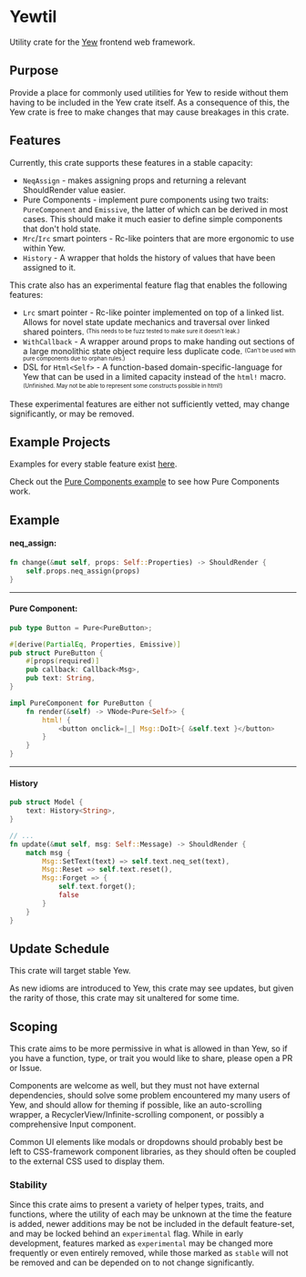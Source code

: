 # Yewtil
Utility crate for the [Yew](https://github.com/yewstack/yew) frontend web framework.

## Purpose
Provide a place for commonly used utilities for Yew to reside without them having to be included in the Yew crate itself.
As a consequence of this, the Yew crate is free to make changes that may cause breakages in this crate.

## Features
Currently, this crate supports these features in a stable capacity:
* `NeqAssign` - makes assigning props and returning a relevant ShouldRender value easier.
* Pure Components - implement pure components using two traits: `PureComponent` and `Emissive`, the latter of which can be derived in most cases. 
This should make it much easier to define simple components that don't hold state.
* `Mrc`/`Irc` smart pointers - Rc-like pointers that are more ergonomic to use within Yew.
* `History` - A wrapper that holds the history of values that have been assigned to it.

This crate also has an experimental feature flag that enables the following features:
* `Lrc` smart pointer - Rc-like pointer implemented on top of a linked list. Allows for novel state update mechanics 
and traversal over linked shared pointers. <sup><sub>(This needs to be fuzz tested to make sure it doesn't leak.)</sub></sup>
* `WithCallback` - A wrapper around props to make handing out sections of a large monolithic state object require less duplicate code. <sup><sub>(Can't be used with pure components due to orphan rules.)</sub></sup>
* DSL for `Html<Self>` - A function-based domain-specific-language for Yew that can be used in a limited capacity instead of the `html!` macro. <sup><sub>(Unfinished. May not be able to represent some constructs possible in html!)</sub></sup>

These experimental features are either not sufficiently vetted, may change significantly, or may be removed.

## Example Projects 
Examples for every stable feature exist [here](https://github.com/hgzimmerman/yewtil/tree/master/examples). 

Check out the [Pure Components example](https://github.com/hgzimmerman/yewtil/tree/master/examples/demo) to see how Pure Components work.

## Example
#### neq_assign:
```rust
fn change(&mut self, props: Self::Properties) -> ShouldRender {
    self.props.neq_assign(props)
}
```

-------------

#### Pure Component:
```rust
pub type Button = Pure<PureButton>;

#[derive(PartialEq, Properties, Emissive)]
pub struct PureButton {
    #[props(required)]
    pub callback: Callback<Msg>,
    pub text: String,
}

impl PureComponent for PureButton {
    fn render(&self) -> VNode<Pure<Self>> {
        html! {
            <button onclick=|_| Msg::DoIt>{ &self.text }</button>
        }
    }
}
```

--------------

#### History
```rust
pub struct Model {
    text: History<String>,
}

// ...
fn update(&mut self, msg: Self::Message) -> ShouldRender {
    match msg {
        Msg::SetText(text) => self.text.neq_set(text),
        Msg::Reset => self.text.reset(),
        Msg::Forget => {
            self.text.forget();
            false
        }
    }
}
```

## Update Schedule
This crate will target stable Yew.

As new idioms are introduced to Yew, this crate may see updates, but given the rarity of those, this crate may sit unaltered for some time.

## Scoping
This crate aims to be more permissive in what is allowed in than Yew, so if you have a function, type, or trait you would like to share, please open a PR or Issue.

Components are welcome as well, but they must not have external dependencies, should solve some problem encountered my many users of Yew, and should allow for theming if possible, like an auto-scrolling wrapper, a RecyclerView/Infinite-scrolling component, or possibly a comprehensive Input component.

Common UI elements like modals or dropdowns should probably best be left to CSS-framework component libraries, as they should often be coupled to the external CSS used to display them.

### Stability
Since this crate aims to present a variety of helper types, traits, and functions, where the utility of each may be unknown at the time the feature is added, newer additions may be not be included in the default feature-set, and may be locked behind an `experimental` flag. 
While in early development, features marked as `experimental` may be changed more frequently or even entirely removed, while those marked as `stable` will not be removed and can be depended on to not change significantly.
